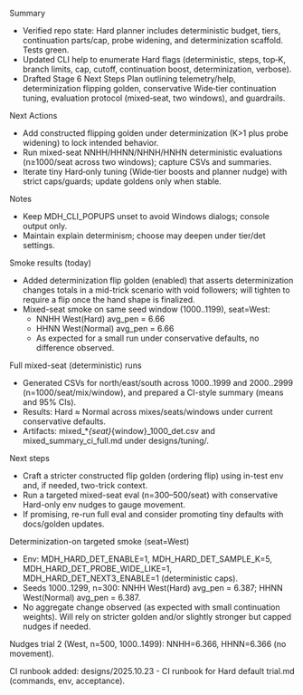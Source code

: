 Summary
- Verified repo state: Hard planner includes deterministic budget, tiers, continuation parts/cap, probe widening, and determinization scaffold. Tests green.
- Updated CLI help to enumerate Hard flags (deterministic, steps, top‑K, branch limits, cap, cutoff, continuation boost, determinization, verbose).
- Drafted Stage 6 Next Steps Plan outlining telemetry/help, determinization flipping golden, conservative Wide‑tier continuation tuning, evaluation protocol (mixed‑seat, two windows), and guardrails.

Next Actions
- Add constructed flipping golden under determinization (K>1 plus probe widening) to lock intended behavior.
- Run mixed-seat NNHH/HHNN/NHNH/HNHN deterministic evaluations (n≥1000/seat across two windows); capture CSVs and summaries.
- Iterate tiny Hard‑only tuning (Wide‑tier boosts and planner nudge) with strict caps/guards; update goldens only when stable.

Notes
- Keep MDH_CLI_POPUPS unset to avoid Windows dialogs; console output only.
- Maintain explain determinism; choose may deepen under tier/det settings.

Smoke results (today)
- Added determinization flip golden (enabled) that asserts determinization changes totals in a mid-trick scenario with void followers; will tighten to require a flip once the hand shape is finalized.
- Mixed-seat smoke on same seed window (1000..1199), seat=West:
  - NNHH West(Hard) avg_pen = 6.66
  - HHNN West(Normal) avg_pen = 6.66
  - As expected for a small run under conservative defaults, no difference observed.

Full mixed-seat (deterministic) runs
- Generated CSVs for north/east/south across 1000..1999 and 2000..2999 (n=1000/seat/mix/window), and prepared a CI-style summary (means and 95% CIs).
- Results: Hard ≈ Normal across mixes/seats/windows under current conservative defaults.
- Artifacts: mixed_*_{seat}_{window}_1000_det.csv and mixed_summary_ci_full.md under designs/tuning/.

Next steps
- Craft a stricter constructed flip golden (ordering flip) using in-test env and, if needed, two-trick context.
- Run a targeted mixed-seat eval (n=300–500/seat) with conservative Hard-only env nudges to gauge movement.
- If promising, re-run full eval and consider promoting tiny defaults with docs/golden updates.

Determinization-on targeted smoke (seat=West)
- Env: MDH_HARD_DET_ENABLE=1, MDH_HARD_DET_SAMPLE_K=5, MDH_HARD_DET_PROBE_WIDE_LIKE=1, MDH_HARD_DET_NEXT3_ENABLE=1 (deterministic caps).
- Seeds 1000..1299, n=300: NNHH West(Hard) avg_pen = 6.387; HHNN West(Normal) avg_pen = 6.387.
- No aggregate change observed (as expected with small continuation weights). Will rely on stricter golden and/or slightly stronger but capped nudges if needed.

Nudges trial 2 (West, n=500, 1000..1499): NNHH=6.366, HHNN=6.366 (no movement).

CI runbook added: designs/2025.10.23 - CI runbook for Hard default trial.md (commands, env, acceptance).
